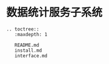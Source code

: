 # 数据统计服务子系统

```eval_rst
.. toctree::
   :maxdepth: 1

   README.md
   install.md
   interface.md
```